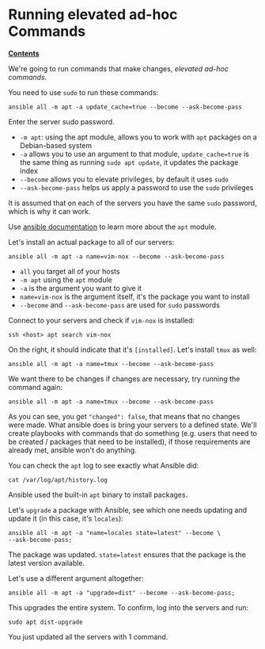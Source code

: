 # Running elevated ad-hoc Commands

[**Contents**](01-intro.md)

We're going to run commands that make changes, *elevated ad-hoc commands*.

You need to use `sudo` to run these commands:

    ansible all -m apt -a update_cache=true --become --ask-become-pass

Enter the server sudo password. 

- `-m apt`: using the apt module, allows you to work with `apt` packages on a
  Debian-based system
- `-a` allows you to use an argument to that module, `update_cache=true` is the
  same thing as running `sudo apt update`, it updates the package index
- `--become` allows you to elevate privileges, by default it uses `sudo`
- `--ask-become-pass` helps us apply a password to use the `sudo` privileges

It is assumed that on each of the servers you have the same `sudo` password,
which is why it can work.

Use [ansible documentation](https://docs.ansible.com/ansible/2.8/modules/apt_module.html) 
to learn more about the `apt` module.

Let's install an actual package to all of our servers:

    ansible all -m apt -a name=vim-nox --become --ask-become-pass

- `all` you target all of your hosts
- `-m apt` using the `apt` module
- `-a` is the argument you want to give it
- `name=vim-nox` is the argument itself, it's the package you want to install
- `--become` and `--ask-become-pass` are used for `sudo` passwords

Connect to your servers and check if `vim-nox` is installed:

    ssh <host> apt search vim-nox

On the right, it should indicate that it's `[installed]`. Let's install `tmux`
as well:

    ansible all -m apt -a name=tmux --become --ask-become-pass

We want there to be changes if changes are necessary, try running the command
again:

    ansible all -m apt -a name=tmux --become --ask-become-pass

As you can see, you get `"changed": false`, that means that no changes were
made. What ansible does is bring your servers to a defined state. We'll create 
playbooks with commands that do something (e.g. users that need to be created /
packages that need to be installed), if those requirements are already met,
ansible won't do anything. 

You can check the `apt` log to see exactly what Ansible did:

    cat /var/log/apt/history.log

Ansible used the built-in `apt` binary to install packages.

Let's `upgrade` a package with Ansible, see which one needs updating and update
it (in this case, it's `locales`):

    ansible all -m apt -a "name=locales state=latest" --become \
    --ask-become-pass;

The package was updated. `state=latest` ensures that the package is the latest
version available.

Let's use a different argument altogether:

    ansible all -m apt -a "upgrade=dist" --become --ask-become-pass;

This upgrades the entire system. To confirm, log into the servers and run:

    sudo apt dist-upgrade

You just updated all the servers with 1 command.
